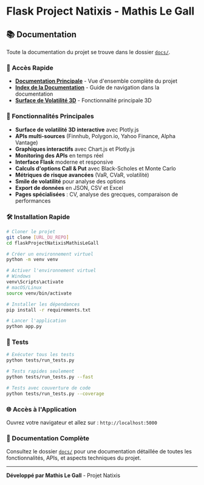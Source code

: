 # Flask Project Natixis - Mathis Le Gall

## 📚 Documentation

Toute la documentation du projet se trouve dans le dossier [`docs/`](docs/).

### 🚀 Accès Rapide

- **[Documentation Principale](docs/README_PRINCIPAL.md)** - Vue d'ensemble complète du projet
- **[Index de la Documentation](docs/INDEX.md)** - Guide de navigation dans la documentation
- **[Surface de Volatilité 3D](docs/README_3D_VOLATILITY_SURFACE.md)** - Fonctionnalité principale 3D

### 🎯 Fonctionnalités Principales

- **Surface de volatilité 3D interactive** avec Plotly.js
- **APIs multi-sources** (Finnhub, Polygon.io, Yahoo Finance, Alpha Vantage)
- **Graphiques interactifs** avec Chart.js et Plotly.js
- **Monitoring des APIs** en temps réel
- **Interface Flask** moderne et responsive
- **Calculs d'options Call & Put** avec Black-Scholes et Monte Carlo
- **Métriques de risque avancées** (VaR, CVaR, volatilité)
- **Smile de volatilité** pour analyse des options
- **Export de données** en JSON, CSV et Excel
- **Pages spécialisées** : CV, analyse des grecques, comparaison de performances

### 🛠️ Installation Rapide

```bash
# Cloner le projet
git clone [URL_DU_REPO]
cd flaskProjectNatixisMathisLeGall

# Créer un environnement virtuel
python -m venv venv

# Activer l'environnement virtuel
# Windows
venv\Scripts\activate
# macOS/Linux
source venv/bin/activate

# Installer les dépendances
pip install -r requirements.txt

# Lancer l'application
python app.py
```

### 🧪 Tests

```bash
# Exécuter tous les tests
python tests/run_tests.py

# Tests rapides seulement
python tests/run_tests.py --fast

# Tests avec couverture de code
python tests/run_tests.py --coverage
```

### 🌐 Accès à l'Application

Ouvrez votre navigateur et allez sur : `http://localhost:5000`

### 📖 Documentation Complète

Consultez le dossier [`docs/`](docs/) pour une documentation détaillée de toutes les fonctionnalités, APIs, et aspects techniques du projet.

---

**Développé par Mathis Le Gall** - Projet Natixis
